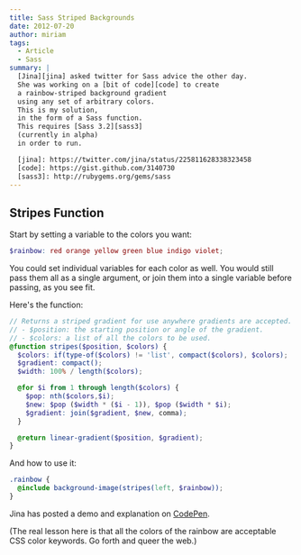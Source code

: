 ```yaml
---
title: Sass Striped Backgrounds
date: 2012-07-20
author: miriam
tags:
  - Article
  - Sass
summary: |
  [Jina][jina] asked twitter for Sass advice the other day.
  She was working on a [bit of code][code] to create
  a rainbow-striped background gradient
  using any set of arbitrary colors.
  This is my solution,
  in the form of a Sass function.
  This requires [Sass 3.2][sass3]
  (currently in alpha)
  in order to run.

  [jina]: https://twitter.com/jina/status/225811628338323458
  [code]: https://gist.github.com/3140730
  [sass3]: http://rubygems.org/gems/sass
---
```


## Stripes Function

Start by setting a variable to the colors you want:

```scss
$rainbow: red orange yellow green blue indigo violet;
```

You could set individual variables for each color as well.
You would still pass them all as a single argument,
or join them into a single variable before passing, as you see fit.

Here's the function:

```scss
// Returns a striped gradient for use anywhere gradients are accepted.
// - $position: the starting position or angle of the gradient.
// - $colors: a list of all the colors to be used.
@function stripes($position, $colors) {
  $colors: if(type-of($colors) != 'list', compact($colors), $colors);
  $gradient: compact();
  $width: 100% / length($colors);

  @for $i from 1 through length($colors) {
    $pop: nth($colors,$i);
    $new: $pop ($width * ($i - 1)), $pop ($width * $i);
    $gradient: join($gradient, $new, comma);
  }

  @return linear-gradient($position, $gradient);
}
```

And how to use it:

```scss
.rainbow {
  @include background-image(stripes(left, $rainbow));
}
```

Jina has posted a demo and explanation
on [CodePen][cp].

[cp]: http://codepen.io/jina/pen/iosjp

(The real lesson here
is that all the colors of the rainbow
are acceptable CSS color keywords.
Go forth and queer the web.)
